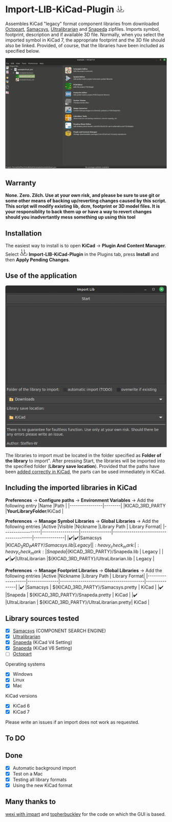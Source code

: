 # Import-LIB-KiCad-Plugin ![icon](plugins/icon_small.png)

Assembles KiCad "legacy" format component libraries from downloaded
[Octopart](https://octopart.com/), [Samacsys](https://componentsearchengine.com/), [Ultralibrarian](https://app.ultralibrarian.com/search) and [Snapeda](https://www.snapeda.com/home/) zipfiles. Imports symbol, footprint, description and if available 3D file. Normally, when you select the imported symbol in KiCad 7, the appropriate footprint and the 3D file should also be linked. Provided, of course, that the libraries have been included as specified below. 

[![SC2 Video](doc/demo.gif)](https://youtu.be/cdOKDY-F4ZU)

## Warranty

**None. Zero. Zilch. Use at your own risk, and please be sure to use git or some other means of backing up/reverting changes caused by this script. This script will modify existing lib, dcm, footprint or 3D model files. It is your responsiblity to back them up or have a way to revert changes should you inadvertantly mess something up using this tool** 

## Installation

The easiest way to install is to open **KiCad** -> **Plugin And Content Manager**. Select ![icon](plugins/icon_small.png) **Import-LIB-KiCad-Plugin** in the Plugins tab, press **Install** and then **Apply Pending Changes**.

## Use of the application

![Screenshot_GUI](doc/Screenshot_GUI.png)

The libraries to import must be located in the folder specified as **Folder of the library** to import". After pressing Start, the libraries will be imported into the specified folder (**Library save location**). Provided that the paths have been [added correctly in KiCad](#including-the-imported-libraries-in-kicad), the parts can be used immediately in KiCad.

## Including the imported libraries in KiCad

**Preferences** -> **Configure paths** -> **Environment Variables** -> Add the following entry
|Name            |Path    |
|----------------|--------|
|KICAD_3RD_PARTY |**YourLibraryFolder**/KiCad |

**Preferences** -> **Manage Symbol Libraries** -> **Global Libraries** -> Add the following entries
|Active            |Visible           |Nickname       |Library Path                           | Library Format|
|------------------|------------------|---------------|---------------------------------------|---------------|
|:heavy_check_mark:|:heavy_check_mark:|Samacsys       |${KICAD_3RD_PARTY}/Samacsys.lib        | Legacy        |
|:heavy_check_mark:|:heavy_check_mark:|Snapeda        |${KICAD_3RD_PARTY}/Snapeda.lib         | Legacy        |
|:heavy_check_mark:|:heavy_check_mark:|UltraLibrarian |${KICAD_3RD_PARTY}/UltraLibrarian.lib  | Legacy        |

**Preferences** -> **Manage Footprint Libraries** -> **Global Libraries** -> Add the following entries
|Active             |Nickname       |Library Path                             | Library Format|
|-------------------|---------------|-----------------------------------------|---------------|
|:heavy_check_mark: |Samacsys       | ${KICAD_3RD_PARTY}/Samacsys.pretty      | KiCad         |
|:heavy_check_mark: |Snapeda        | ${KICAD_3RD_PARTY}/Snapeda.pretty       | KiCad         |
|:heavy_check_mark: |UltraLibrarian | ${KICAD_3RD_PARTY}/UltraLibrarian.pretty| KiCad         |

## Library sources tested
- [x] [Samacsys](https://componentsearchengine.com/) (COMPONENT SEARCH ENGINE)
- [x] [Ultralibrarian](https://app.ultralibrarian.com/search)
- [x] [Snapeda](https://www.snapeda.com/home/) (KiCad V4 Setting)
- [x] [Snapeda](https://www.snapeda.com/home/) (KiCad V6 Setting)
- [ ] [Octopart](https://octopart.com/)

Operating systems
- [x] Windows
- [x] Linux
- [x] Mac

KiCad versions
- [x] KiCad 6
- [x] KiCad 7

Please write an issues if an import does not work as requested.

## To DO


## Done

- [x] Automatic background import
- [x] Test on a Mac
- [x] Testing all library formats
- [x] Using the new KiCad format

## Many thanks to

[wexi with impart](https://github.com/wexi/impart) and [topherbuckley](https://github.com/topherbuckley/kicad_remote_import) for the code on which the GUI is based.
